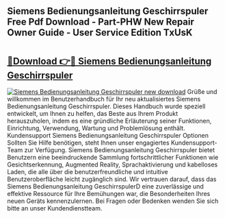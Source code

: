 ## Siemens Bedienungsanleitung Geschirrspuler Free Pdf Download - Part-PHW New Repair Owner Guide - User Service Edition TxUsK

# <h2><a href="http://df3z84.blite.top/?on=Siemens+Bedienungsanleitung+Geschirrspuler">🔗Download 👉🔴 Siemens Bedienungsanleitung Geschirrspuler</a></h2>

[![Siemens Bedienungsanleitung Geschirrspuler new download](https://i.imgur.com/lujVjoI.png)](http://df3z84.blite.top/?on=Siemens+Bedienungsanleitung+Geschirrspuler)
Grüße und willkommen im Benutzerhandbuch für Ihr neu aktualisiertes Siemens Bedienungsanleitung Geschirrspuler. Dieses Handbuch wurde speziell entwickelt, um Ihnen zu helfen, das Beste aus Ihrem Produkt herauszuholen, indem es eine gründliche Erläuterung seiner Funktionen, Einrichtung, Verwendung, Wartung und Problemlösung enthält. Kundensupport Siemens Bedienungsanleitung Geschirrspuler Optionen Sollten Sie Hilfe benötigen, steht Ihnen unser engagiertes Kundensupport-Team zur Verfügung. Siemens Bedienungsanleitung Geschirrspuler bietet Benutzern eine beeindruckende Sammlung fortschrittlicher Funktionen wie Gesichtserkennung, Augmented Reality, Sprachaktivierung und kabelloses Laden, die alle über die benutzerfreundliche und intuitive Benutzeroberfläche leicht zugänglich sind. Wir vertrauen darauf, dass das Siemens Bedienungsanleitung GeschirrspulerD eine zuverlässige und effektive Ressource für Ihre Bemühungen war, die Besonderheiten Ihres neuen Geräts kennenzulernen. Bei Fragen oder Bedenken wenden Sie sich bitte an unser Kundendienstteam.
